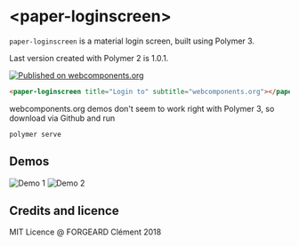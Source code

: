 # \<paper-loginscreen\>

`paper-loginscreen` is a material login screen, built using Polymer 3.

Last version created with Polymer 2 is 1.0.1.

[![Published on webcomponents.org](https://img.shields.io/badge/webcomponents.org-published-blue.svg)](https://www.webcomponents.org/element/cforgeard/paper-loginscreen)


```html
<paper-loginscreen title="Login to" subtitle="webcomponents.org"></paper-loginscreen>
```

webcomponents.org demos don't seem to work right with Polymer 3, so download via Github and run
```
polymer serve
```

## Demos

![Demo 1](https://rawgit.com/cforgeard/paper-loginscreen/master/demo1.PNG)
![Demo 2](https://rawgit.com/cforgeard/paper-loginscreen/master/demo2.PNG)


## Credits and licence

MIT Licence
@ FORGEARD Clément 2018